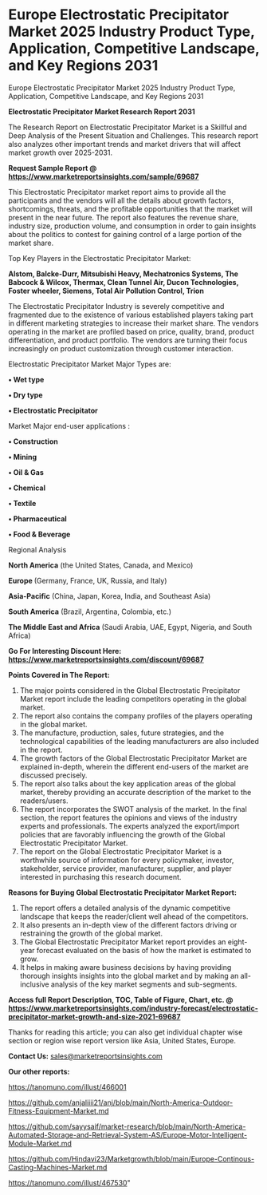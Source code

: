 # Europe Electrostatic Precipitator Market 2025 Industry Product Type, Application, Competitive Landscape, and Key Regions 2031
 Europe Electrostatic Precipitator Market 2025 Industry Product Type, Application, Competitive Landscape, and Key Regions 2031

<strong>Electrostatic Precipitator Market Research Report 2031</strong>

The Research Report on Electrostatic Precipitator Market is a Skillful and Deep Analysis of the Present Situation and Challenges. This research report also analyzes other important trends and market drivers that will affect market growth over 2025-2031.

<strong>Request Sample Report @ <a href=https://www.marketreportsinsights.com/sample/69687>https://www.marketreportsinsights.com/sample/69687</a></strong>

This Electrostatic Precipitator market report aims to provide all the participants and the vendors will all the details about growth factors, shortcomings, threats, and the profitable opportunities that the market will present in the near future. The report also features the revenue share, industry size, production volume, and consumption in order to gain insights about the politics to contest for gaining control of a large portion of the market share.

Top Key Players in the Electrostatic Precipitator Market:

<strong>Alstom, Balcke-Durr, Mitsubishi Heavy, Mechatronics Systems, The Babcock & Wilcox, Thermax, Clean Tunnel Air, Ducon Technologies, Foster wheeler, Siemens, Total Air Pollution Control, Trion</strong>

The Electrostatic Precipitator Industry is severely competitive and fragmented due to the existence of various established players taking part in different marketing strategies to increase their market share. The vendors operating in the market are profiled based on price, quality, brand, product differentiation, and product portfolio. The vendors are turning their focus increasingly on product customization through customer interaction.

Electrostatic Precipitator Market Major Types are:

<strong>• Wet type

• Dry type

• Electrostatic Precipitator</strong>

Market Major end-user applications :

<strong>• Construction

• Mining

• Oil & Gas

• Chemical

• Textile

• Pharmaceutical

• Food & Beverage</strong>

Regional Analysis

</u><strong><b>North America</b></strong> (the United States, Canada, and Mexico)

<strong><b>Europe </b></strong>(Germany, France, UK, Russia, and Italy)

<strong><b>Asia-Pacific</b></strong> (China, Japan, Korea, India, and Southeast Asia)

<strong><b>South America</b></strong> (Brazil, Argentina, Colombia, etc.)

<strong><b>The Middle East and Africa</b></strong> (Saudi Arabia, UAE, Egypt, Nigeria, and South Africa)

<strong>Go For Interesting Discount Here: <a href=https://www.marketreportsinsights.com/discount/69687>https://www.marketreportsinsights.com/discount/69687</a></strong>

<strong>Points Covered in The Report:</strong>
<ol>
  <li>The major points considered in the Global Electrostatic Precipitator Market report include the leading competitors operating in the global market.</li>
  <li>The report also contains the company profiles of the players operating in the global market.</li>
  <li>The manufacture, production, sales, future strategies, and the technological capabilities of the leading manufacturers are also included in the report.</li>
  <li>The growth factors of the Global Electrostatic Precipitator Market are explained in-depth, wherein the different end-users of the market are discussed precisely.</li>
  <li>The report also talks about the key application areas of the global market, thereby providing an accurate description of the market to the readers/users.</li>
  <li>The report incorporates the SWOT analysis of the market. In the final section, the report features the opinions and views of the industry experts and professionals. The experts analyzed the export/import policies that are favorably influencing the growth of the Global Electrostatic Precipitator Market.</li>
  <li>The report on the Global Electrostatic Precipitator Market is a worthwhile source of information for every policymaker, investor, stakeholder, service provider, manufacturer, supplier, and player interested in purchasing this research document.</li>
</ol>
<strong>Reasons for Buying Global Electrostatic Precipitator Market Report:</strong>

<ol>
  <li>The report offers a detailed analysis of the dynamic competitive landscape that keeps the reader/client well ahead of the competitors.</li>
  <li>It also presents an in-depth view of the different factors driving or restraining the growth of the global market.</li>
  <li>The Global Electrostatic Precipitator Market report provides an eight-year forecast evaluated on the basis of how the market is estimated to grow.</li>
  <li>It helps in making aware business decisions by having providing thorough insights insights into the global market and by making an all-inclusive analysis of the key market segments and sub-segments.</li>
</ol>
<strong>Access full Report Description, TOC, Table of Figure, Chart, etc. @ <a href=https://www.marketreportsinsights.com/industry-forecast/electrostatic-precipitator-market-growth-and-size-2021-69687>https://www.marketreportsinsights.com/industry-forecast/electrostatic-precipitator-market-growth-and-size-2021-69687</a></strong>


Thanks for reading this article; you can also get individual chapter wise section or region wise report version like Asia, United States, Europe.

<strong>Contact Us:</strong>
sales@marketreportsinsights.com

<strong>Our other reports:</strong>

<a href=https://tanomuno.com/illust/466001>https://tanomuno.com/illust/466001</a>

<a href=https://github.com/anjaliiii21/anj/blob/main/North-America-Outdoor-Fitness-Equipment-Market.md>https://github.com/anjaliiii21/anj/blob/main/North-America-Outdoor-Fitness-Equipment-Market.md</a>

<a href=https://github.com/sayysaif/market-research/blob/main/North-America-Automated-Storage-and-Retrieval-System-AS/Europe-Motor-Intelligent-Module-Market.md>https://github.com/sayysaif/market-research/blob/main/North-America-Automated-Storage-and-Retrieval-System-AS/Europe-Motor-Intelligent-Module-Market.md</a>

<a href=https://github.com/Hindavi23/Marketgrowth/blob/main/Europe-Continous-Casting-Machines-Market.md>https://github.com/Hindavi23/Marketgrowth/blob/main/Europe-Continous-Casting-Machines-Market.md</a>

<a href=https://tanomuno.com/illust/467530>https://tanomuno.com/illust/467530</a>"
